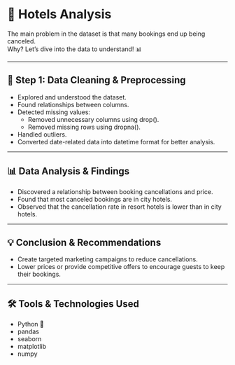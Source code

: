 # 🏨 Hotels Analysis

The main problem in the dataset is that many bookings end up being canceled.  
Why? Let’s dive into the data to understand! 📊

---

## 🎈 Step 1: Data Cleaning & Preprocessing
- Explored and understood the dataset.
- Found relationships between columns.
- Detected missing values:
  - Removed unnecessary columns using drop().
  - Removed missing rows using dropna().
- Handled outliers.
- Converted date-related data into datetime format for better analysis.

---

## 📊 Data Analysis & Findings
- Discovered a relationship between booking cancellations and price.
- Found that most canceled bookings are in city hotels.
- Observed that the cancellation rate in resort hotels is lower than in city hotels.

---

## 💡 Conclusion & Recommendations
- Create targeted marketing campaigns to reduce cancellations.
- Lower prices or provide competitive offers to encourage guests to keep their bookings.

---

## 🛠️ Tools & Technologies Used
- Python 🐍
- pandas
- seaborn
- matplotlib
- numpy
